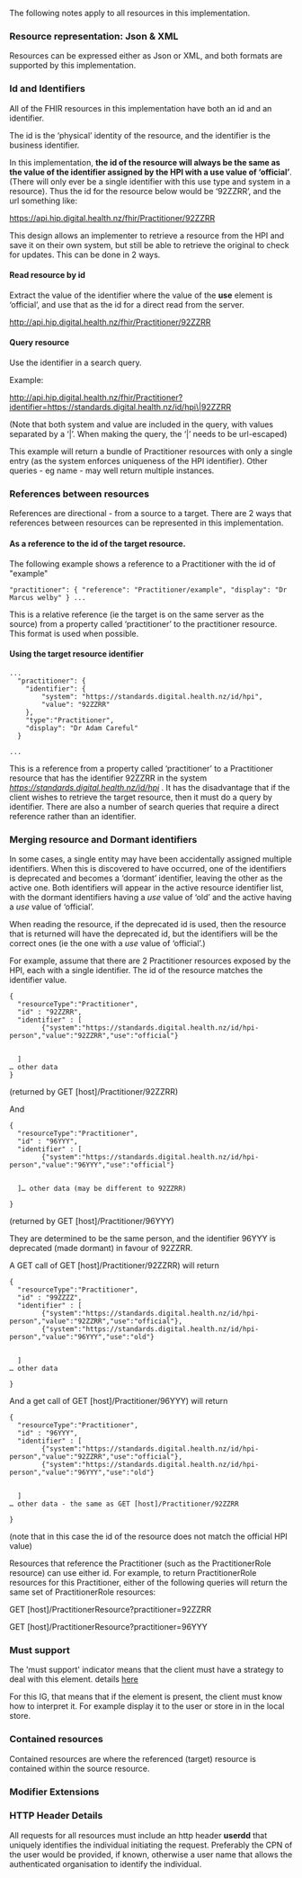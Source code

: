 
The following notes apply to all resources in this implementation.



### Resource representation: Json & XML

Resources can be expressed either as Json or XML, and both formats are supported by this implementation.


### Id and Identifiers

All of the FHIR resources in this implementation have both an id and an identifier.

The id is the ‘physical’ identity of the resource, and the identifier is the business identifier. 

In this implementation, **the id of the resource will always be the same as the value of the identifier assigned by the HPI with a use value of ‘official’**. (There will only ever be a single identifier with this use type and system in a resource). Thus the id for the resource below would be ‘92ZZRR’, and the url something like:

https://api.hip.digital.health.nz/fhir/Practitioner/92ZZRR

This design allows an implementer to retrieve a resource from the HPI and save it on their own system, but still be able to retrieve the original to check for updates. This can be done in 2 ways.


#### Read resource by id


Extract the value of the identifier where the value of the __use__ element is ‘official’, and use that as the id for a direct read from the server. 


http://api.hip.digital.health.nz/fhir/Practitioner/92ZZRR


#### Query resource

Use the identifier in a search query. 


Example: 

http://api.hip.digital.health.nz/fhir/Practitioner?identifier=https://standards.digital.health.nz/id/hpi\|92ZZRR


(Note that both system and value are included in the query, with values separated by a ‘\|’. When making the query, the ‘\|’ needs to be url-escaped)

This example will return a bundle of Practitioner resources with only a single entry (as the system enforces uniqueness of the HPI identifier). Other queries - eg name - may well return multiple instances.


### References between resources

References are directional - from a source to a target. There are 2 ways that references between resources can be represented in this implementation. 


#### As a reference to the id of the target resource. 

The following example shows a reference to a Practitioner with the id of "example"


``
"practitioner": {
"reference": "Practitioner/example",
"display": "Dr Marcus welby"
  }
...
``


This is a relative reference (ie the target is on the same server as the source) from a property called ‘practitioner’ to the practitioner resource. This format is used when possible.


#### Using the target resource identifier



```
...
  "practitioner": {
    "identifier": {
        "system": "https://standards.digital.health.nz/id/hpi",
        "value": "92ZZRR"
    },
    "type":"Practitioner",
    "display": "Dr Adam Careful"
  }

...
```


This is a reference from a property called ‘practitioner’ to a Practitioner resource that has the identifier 92ZZRR in the system _https://standards.digital.health.nz/id/hpi_ . It has the disadvantage that if the client wishes to retrieve the target resource, then it must do a query by identifier. There are also a number of search queries that require a direct reference rather than an identifier.


### Merging resource and Dormant identifiers

In some cases, a single entity may have been accidentally assigned multiple identifiers. When this is discovered to have occurred, one of the identifiers is deprecated and becomes a ‘dormant’ identifier, leaving the other as the active one. Both identifiers will appear in the active resource identifier list, with the dormant identifiers having a _use_ value of ‘old’ and the active having a _use_ value of ‘official’. 

When reading the resource, if the deprecated id is used, then the resource that is returned will have the deprecated id, but the identifiers will be the correct ones (ie the one with a _use_ value of ‘official’.)

For example, assume that there are 2 Practitioner resources exposed by the HPI, each with a single identifier. The id of the resource matches the identifier value.


```
{
  "resourceType":"Practitioner",
  "id" : "92ZZRR",
  "identifier" : [
        {"system":"https://standards.digital.health.nz/id/hpi-person","value":"92ZZRR","use":"official"}


  ]
… other data
}
```


(returned by GET [host]/Practitioner/92ZZRR)

And 


```
{
  "resourceType":"Practitioner",
  "id" : "96YYY",
  "identifier" : [
        {"system":"https://standards.digital.health.nz/id/hpi-person","value":"96YYY","use":"official"}


  ]… other data (may be different to 92ZZRR)

}
```


(returned by GET [host]/Practitioner/96YYY)

They are determined to be the same person, and the identifier 96YYY is deprecated (made dormant) in favour of 92ZZRR.

A GET call of GET [host]/Practitioner/92ZZRR) will return


```
{
  "resourceType":"Practitioner",
  "id" : "99ZZZZ",
  "identifier" : [
        {"system":"https://standards.digital.health.nz/id/hpi-person","value":"92ZZRR","use":"official"},
        {"system":"https://standards.digital.health.nz/id/hpi-person","value":"96YYY","use":"old"}


  ]
… other data

}
```


And a get call of GET [host]/Practitioner/96YYY) will return


```
{
  "resourceType":"Practitioner",
  "id" : "96YYY",
  "identifier" : [
        {"system":"https://standards.digital.health.nz/id/hpi-person","value":"92ZZRR","use":"official"},
        {"system":"https://standards.digital.health.nz/id/hpi-person","value":"96YYY","use":"old"}


  ]
… other data - the same as GET [host]/Practitioner/92ZZRR

}
```


(note that in this case the id of the resource does not match the official HPI value)

Resources that reference the Practitioner (such as the PractitionerRole resource) can use either id. For example, to return PractitionerRole resources for this Practitioner, either of the following queries will return the same set of PractitionerRole resources:

GET [host]/PractitionerResource?practitioner=92ZZRR

GET [host]/PractitionerResource?practitioner=96YYY

### Must support

The 'must support' indicator means that the client must have a strategy to deal with this element. details [here](http://hl7.org/fhir/profiling.html#mustsupport)

For this IG, that means that if the element is present, the client must know how to interpret it. For example display it to the user or store in in the local store.

### Contained resources

Contained resources are where the referenced (target) resource is contained within the source resource.


### Modifier Extensions


### HTTP Header Details

All requests for all resources must include an http header **userdd** that uniquely identifies the individual initiating the request. Preferably the CPN of the user would be provided, if known, otherwise a user name that allows the authenticated organisation to identify the individual.
